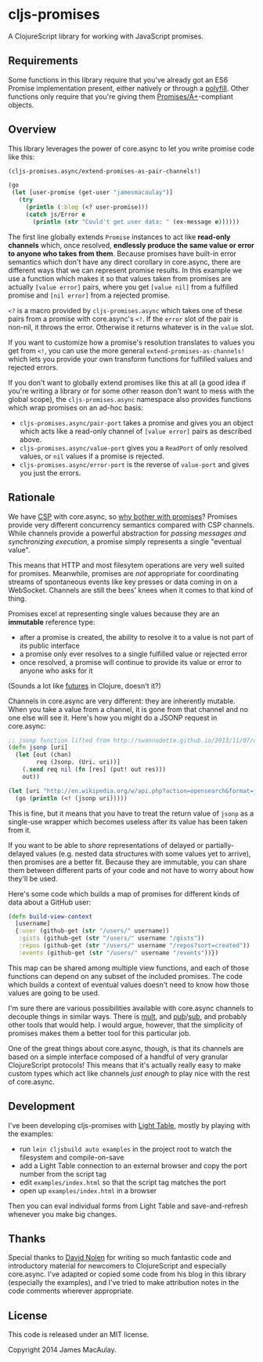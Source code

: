 # cljs-promises

A ClojureScript library for working with JavaScript promises.

## Requirements

Some functions in this library require that you've already got an ES6 Promise implementation present, either natively or through a [polyfill](https://github.com/jakearchibald/es6-promise). Other functions only require that you're giving them [Promises/A+](http://promises-aplus.github.io/promises-spec/)-compliant objects.

## Overview

This library leverages the power of core.async to let you write promise code like this:

```clojure
(cljs-promises.async/extend-promises-as-pair-channels!)

(go
 (let [user-promise (get-user "jamesmacaulay")]
   (try
     (println (:blog (<? user-promise)))
     (catch js/Error e
       (println (str "Could't get user data: " (ex-message e))))))
```

The first line globally extends `Promise` instances to act like **read-only channels** which, once resolved, **endlessly produce the same value or error to anyone who takes from them**. Because promises have built-in error semantics which don't have any direct corollary in core.async, there are different ways that we can represent promise results. In this example we use a function which makes it so that values taken from promises are actually `[value error]` pairs, where you get `[value nil]` from a fulfilled promise and `[nil error]` from a rejected promise.

`<?` is a macro provided by `cljs-promises.async` which takes one of these pairs from a promise with core.async's `<!`. If the `error` slot of the pair is non-nil, it throws the error. Otherwise it returns whatever is in the `value` slot.

If you want to customize how a promise's resolution translates to values you get from `<!`, you can use the more general `extend-promises-as-channels!` which lets you provide your own transform functions for fulfilled values and rejected errors.

If you don't want to globally extend promises like this at all (a good idea if you're writing a library or for some other reason don't want to mess with the global scope), the `cljs-promises.async` namespace also provides functions which wrap promises on an ad-hoc basis:

* `cljs-promises.async/pair-port` takes a promise and gives you an object which acts like a read-only channel of `[value error]` pairs as described above.
* `cljs-promises.async/value-port` gives you a `ReadPort` of only resolved values, or `nil` values if a promise is rejected.
* `cljs-promises.async/error-port` is the reverse of `value-port` and gives you just the errors.

## Rationale

We have [CSP](http://en.wikipedia.org/wiki/Communicating_sequential_processes) with core.async, so [why bother with promises](http://swannodette.github.io/2013/08/23/make-no-promises/)? Promises provide very different concurrency semantics compared with CSP channels. While channels provide a powerful abstraction for _passing messages and synchronizing execution_, a promise simply represents a single "eventual value".

This means that HTTP and most filesytem operations are very well suited for promises. Meanwhile, promises are _not_ appropriate for coordinating streams of spontaneous events like key presses or data coming in on a WebSocket. Channels are still the bees' knees when it comes to that kind of thing.

Promises excel at representing single values because they are an **immutable** reference type:

* after a promise is created, the ability to resolve it to a value is not part of its public interface
* a promise only ever resolves to a single fulfilled value or rejected error
* once resolved, a promise will continue to provide its value or error to anyone who asks for it

(Sounds a lot like [futures](http://clojuredocs.org/clojure_core/clojure.core/future) in Clojure, doesn't it?)

Channels in core.async are very different: they are inherently mutable. When you take a value from a channel, it is gone from that channel and no one else will see it. Here's how you might do a JSONP request in core.async:

```clojure
;; jsonp function lifted from http://swannodette.github.io/2013/11/07/clojurescript-101/
(defn jsonp [uri]
  (let [out (chan)
        req (Jsonp. (Uri. uri))]
    (.send req nil (fn [res] (put! out res)))
    out))

(let [uri "http://en.wikipedia.org/w/api.php?action=opensearch&format=json&search=clojure"]
  (go (println (<! (jsonp uri)))))
```

This is fine, but it means that you have to treat the return value of `jsonp` as a single-use wrapper which becomes useless after its value has been taken from it.

If you want to be able to _share_ representations of delayed or partially-delayed values (e.g. nested data structures with some values yet to arrive), then promises are a better fit. Because they are immutable, you can share them between different parts of your code and not have to worry about how they'll be used.

Here's some code which builds a map of promises for different kinds of data about a GitHub user:

```clojure
(defn build-view-context
  [username]
  {:user (github-get (str "/users/" username))
   :gists (github-get (str "/users/" username "/gists"))
   :repos (github-get (str "/users/" username "/repos?sort=created"))
   :events (github-get (str "/users/" username "/events"))})
```

This map can be shared among multiple view functions, and each of those functions can depend on any subset of the included promises. The code which builds a context of eventual values doesn't need to know how those values are going to be used.

I'm sure there are various possibilities available with core.async channels to decouple things in similar ways. There is [mult](http://clojure.github.io/core.async/#clojure.core.async/mult), and [pub](http://clojure.github.io/core.async/#clojure.core.async/pub)/[sub](http://clojure.github.io/core.async/#clojure.core.async/sub), and probably other tools that would help. I would argue, however, that the simplicity of promises makes them a better tool for this particular job.

One of the great things about core.async, though, is that its channels are based on a simple interface composed of a handful of very granular ClojureScript protocols! This means that it's actually really easy to make custom types which act like channels _just enough_ to play nice with the rest of core.async.

## Development

I've been developing cljs-promises with [Light Table](http://www.lighttable.com/), mostly by playing with the examples:

* run `lein cljsbuild auto examples` in the project root to watch the filesystem and compile-on-save
* add a Light Table connection to an external browser and copy the port number from the script tag
* edit `examples/index.html` so that the script tag matches the port
* open up `examples/index.html` in a browser

Then you can eval individual forms from Light Table and save-and-refresh whenever you make big changes.

## Thanks

Special thanks to [David Nolen](http://swannodette.github.io/) for writing so much fantastic code and introductory material for newcomers to ClojureScript and especially core.async. I've adapted or copied some code from his blog in this library (especially the examples), and I've tried to make attribution notes in the code comments wherever appropriate.

## License

This code is released under an MIT license.

Copyright 2014 James MacAulay.
